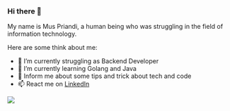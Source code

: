 ### Hi there 👋

My name is Mus Priandi, a human being who was struggling in the field of information technology.

Here are some think about me:

- 🔭 I’m currently struggling as Backend Developer
- 🌱 I’m currently learning Golang and Java
- 💬 Inform me about some tips and trick about tech and code
- 📫 React me on [LinkedIn](https://id.linkedin.com/in/mus-priandi-332800)

<img src="https://github-readme-stats.vercel.app/api?username=muspriandi&&show_icons=true"/>
